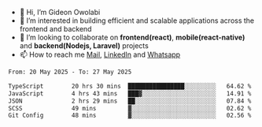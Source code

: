 - 👋 Hi, I’m Gideon Owolabi
- 👀 I’m interested in building efficient and scalable applications across the frontend and backend
- 💞️ I’m looking to collaborate on <b>frontend(react)</b>, <b>mobile(react-native)</b> and <b>backend(Nodejs, Laravel)</b> projects
- 📫 How to reach me <a href="mailto:gideoniyin2021@gmail.com">Mail</a>, <a href="https://www.linkedin.com/in/gideon-owolabi-9b667a232/">LinkedIn</a> and <a href="https://wa.me/2348055377085">Whatsapp</a>

<!---
gude1/gude1 is a ✨ special ✨ repository because its `README.md` (this file) appears on your GitHub profile.
You can click the Preview link to take a look at your changes.
--->

<!--START_SECTION:waka-->

```txt
From: 20 May 2025 - To: 27 May 2025

TypeScript        20 hrs 30 mins  ████████████████░░░░░░░░░   64.62 %
JavaScript        4 hrs 43 mins   ███▓░░░░░░░░░░░░░░░░░░░░░   14.91 %
JSON              2 hrs 29 mins   ██░░░░░░░░░░░░░░░░░░░░░░░   07.84 %
SCSS              49 mins         ▓░░░░░░░░░░░░░░░░░░░░░░░░   02.62 %
Git Config        48 mins         ▓░░░░░░░░░░░░░░░░░░░░░░░░   02.56 %
```

<!--END_SECTION:waka-->
